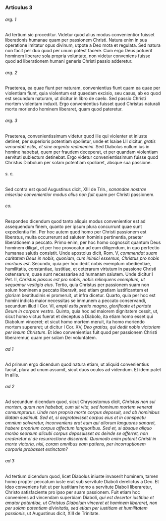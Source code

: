 ### Articulus 3

###### arg. 1
Ad tertium sic proceditur. Videtur quod alius modus convenientior fuisset liberationis humanae quam per passionem Christi. Natura enim in sua operatione imitatur opus divinum, utpote a Deo mota et regulata. Sed natura non facit per duo quod per unum potest facere. Cum ergo Deus potuerit hominem liberare sola propria voluntate, non videtur conveniens fuisse quod ad liberationem humani generis Christi passio adderetur.

###### arg. 2
Praeterea, ea quae fiunt per naturam, convenientius fiunt quam ea quae per violentiam fiunt, quia violentum est quaedam excisio, seu casus, ab eo quod est secundum naturam, ut dicitur in libro de caelo. Sed passio Christi mortem violentam induxit. Ergo convenientius fuisset quod Christus naturali morte moriendo hominem liberaret, quam quod pateretur.

###### arg. 3
Praeterea, convenientissimum videtur quod ille qui violenter et iniuste detinet, per superioris potentiam spolietur, unde et Isaiae LII dicitur, *gratis venundati estis, et sine argento redimemini*. Sed Diabolus nullum ius in homine habebat, quem per fraudem deceperat, et per quandam violentiam servituti subiectum detinebat. Ergo videtur convenientissimum fuisse quod Christus Diabolum per solam potentiam spoliaret, absque sua passione.

###### s. c.
Sed contra est quod Augustinus dicit, XIII de Trin., *sanandae nostrae miseriae convenientior modus alius non fuit* quam per Christi passionem.

###### co.
Respondeo dicendum quod tanto aliquis modus convenientior est ad assequendum finem, quanto per ipsum plura concurrunt quae sunt expedientia fini. Per hoc autem quod homo per Christi passionem est liberatus, multa occurrerunt ad salutem hominis pertinentia, praeter liberationem a peccato. Primo enim, per hoc homo cognoscit quantum Deus hominem diligat, et per hoc provocatur ad eum diligendum, in quo perfectio humanae salutis consistit. Unde apostolus dicit, Rom. V, *commendat suam caritatem Deus in nobis, quoniam, cum inimici essemus, Christus pro nobis mortuus est*. Secundo, quia per hoc dedit nobis exemplum obedientiae, humilitatis, constantiae, iustitiae, et ceterarum virtutum in passione Christi ostensarum, quae sunt necessariae ad humanam salutem. Unde dicitur I Pet. II, *Christus passus est pro nobis, nobis relinquens exemplum, ut sequamur vestigia eius*. Tertio, quia Christus per passionem suam non solum hominem a peccato liberavit, sed etiam gratiam iustificantem et gloriam beatitudinis ei promeruit, ut infra dicetur. Quarto, quia per hoc est homini indicta maior necessitas se immunem a peccato conservandi, secundum illud I Cor. VI, *empti estis pretio magno, glorificate et portate Deum in corpore vestro*. Quinto, quia hoc ad maiorem dignitatem cessit, ut, sicut homo victus fuerat et deceptus a Diabolo, ita etiam homo esset qui Diabolum vinceret; et sicut homo mortem meruit, ita homo moriendo mortem superaret; ut dicitur I Cor. XV, *Deo gratias, qui dedit nobis victoriam per Iesum Christum*. Et ideo convenientius fuit quod per passionem Christi liberaremur, quam per solam Dei voluntatem.

###### ad 1
Ad primum ergo dicendum quod natura etiam, ut aliquid convenientius faciat, plura ad unum assumit, sicut duos oculos ad videndum. Et idem patet in aliis.

###### ad 2
Ad secundum dicendum quod, sicut Chrysostomus dicit, *Christus non sui mortem, quam non habebat, cum sit vita, sed hominum mortem venerat consumpturus. Unde non propria morte corpus deposuit, sed ab hominibus illatam sustinuit. Sed et, si aegrotavisset corpus eius et in conspectu omnium solveretur, inconveniens erat eum qui aliorum languores sanaret, habere proprium corpus affectum languoribus. Sed et, si absque aliquo morbo seorsum alicubi corpus deposuisset ac deinde se offerret, non crederetur ei de resurrectione disserenti. Quomodo enim pateret Christi in morte victoria, nisi, coram omnibus eam patiens, per incorruptionem corporis probasset extinctam?*

###### ad 3
Ad tertium dicendum quod, licet Diabolus iniuste invaserit hominem, tamen homo propter peccatum iuste erat sub servitute Diaboli derelictus a Deo. Et ideo conveniens fuit ut per iustitiam homo a servitute Diaboli liberaretur, Christo satisfaciente pro ipso per suam passionem. Fuit etiam hoc conveniens ad vincendam superbiam Diaboli, *qui est desertor iustitiae et amator potentiae, ut Christus Diabolum vinceret et hominem liberaret, non per solam potentiam divinitatis, sed etiam per iustitiam et humilitatem passionis*, ut Augustinus dicit, XIII de Trinitate.

